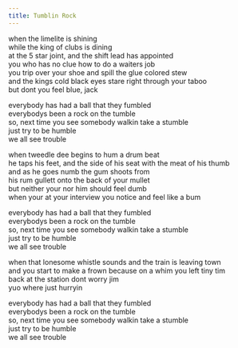 ```yaml
---
title: Tumblin Rock
---
```


when the limelite is shining  
while the king of clubs is dining  
at the 5 star joint, and the shift lead has appointed  
you who has no clue how to do a waiters job  
you trip over your shoe and spill the glue colored stew  
and the kings cold black eyes stare right through your taboo  
but dont you feel blue, jack  

everybody has had a ball that they fumbled  
everybodys been a rock on the tumble  
so, next time you see somebody walkin take a stumble  
just try to be humble  
we all see trouble  

when tweedle dee begins to hum a drum beat  
he taps his feet, and the side of his seat with the meat of his thumb  
and as he goes numb the gum shoots from  
his rum gullett onto the back of your mullet  
but neither your nor him should feel dumb  
when your at your interview you notice and feel like a bum  

everybody has had a ball that they fumbled  
everybodys been a rock on the tumble  
so, next time you see somebody walkin take a stumble  
just try to be humble  
we all see trouble  

when that lonesome whistle sounds and the train is leaving town  
and you start to make a frown because on a whim you left tiny tim  
back at the station dont worry jim  
yuo where just hurryin  

everybody has had a ball that they fumbled  
everybodys been a rock on the tumble  
so, next time you see somebody walkin take a stumble  
just try to be humble  
we all see trouble  
